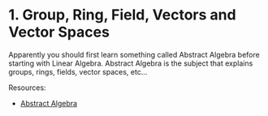 # 1. Group, Ring, Field, Vectors and Vector Spaces

Apparently you should first learn something called Abstract Algebra before starting with Linear Algebra. Abstract Algebra is the subject that explains groups, rings, fields, vector spaces, etc...

Resources:

- [Abstract Algebra](https://www.youtube.com/playlist?list=PLi01XoE8jYoi3SgnnGorR_XOW3IcK-TP6)
